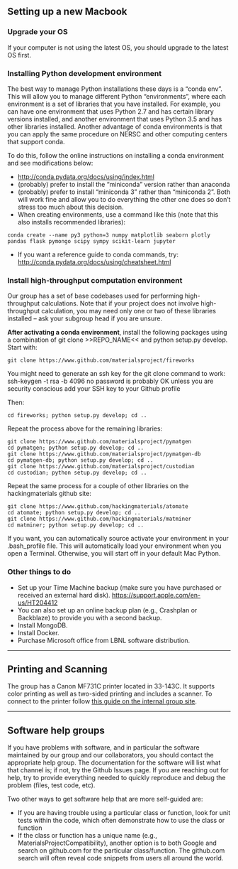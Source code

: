 <a name="personal_setup"></a>
## Setting up a new Macbook

### Upgrade your OS
If your computer is not using the latest OS, you should upgrade to the latest OS first.

### Installing Python development environment
The best way to manage Python installations these days is a “conda env”. This will allow you to manage different Python “environments”, where each environment is a set of libraries that you have installed. For example, you can have one environment that uses Python 2.7 and has certain library versions installed, and another environment that uses Python 3.5 and has other libraries installed. Another advantage of conda environments is that you can apply the same procedure on NERSC and other computing centers that support conda.

To do this, follow the online instructions on installing a conda environment and see modifications below:
* http://conda.pydata.org/docs/using/index.html
* (probably) prefer to install the “miniconda” version rather than anaconda
* (probably) prefer to install “miniconda 3” rather than “miniconda 2”. Both will work fine and allow you to do everything the other one does so don’t stress too much about this decision.
* When creating environments, use a command like this (note that this also installs recommended libraries):
```
conda create --name py3 python=3 numpy matplotlib seaborn plotly pandas flask pymongo scipy sympy scikit-learn jupyter
```
* If you want a reference guide to conda commands, try: http://conda.pydata.org/docs/using/cheatsheet.html

### Install high-throughput computation environment
Our group has a set of base codebases used for performing high-throughput calculations. Note that if your project does not involve high-throughput calculation, you may need only one or two of these libraries installed – ask your subgroup head if you are unsure.

**After activating a conda environment**, install the following packages using a combination of git clone >>REPO_NAME<< and python setup.py develop. Start with:
```
git clone https://www.github.com/materialsproject/fireworks
```
You might need to generate an ssh key for the git clone command to work:
ssh-keygen -t rsa -b 4096
no password is probably OK unless you are security conscious
add your SSH key to your Github profile

Then:
```
cd fireworks; python setup.py develop; cd ..
```
Repeat the process above for the remaining libraries:
```
git clone https://www.github.com/materialsproject/pymatgen
cd pymatgen; python setup.py develop; cd ..
git clone https://www.github.com/materialsproject/pymatgen-db
cd pymatgen-db; python setup.py develop; cd ..
git clone https://www.github.com/materialsproject/custodian
cd custodian; python setup.py develop; cd ..
```
Repeat the same process for a couple of other libraries on the hackingmaterials github site:
```
git clone https://www.github.com/hackingmaterials/atomate
cd atomate; python setup.py develop; cd ..
git clone https://www.github.com/hackingmaterials/matminer
cd matminer; python setup.py develop; cd ..
```
If you want, you can automatically source activate your environment in your .bash_profile file. This will automatically load your environment when you open a Terminal. Otherwise, you will start off in your default Mac Python.

### Other things to do
* Set up your Time Machine backup (make sure you have purchased or received an external hard disk).
https://support.apple.com/en-us/HT204412
* You can also set up an online backup plan (e.g., Crashplan or Backblaze) to provide you with a second backup.
* Install MongoDB.
* Install Docker.
* Purchase Microsoft office from LBNL software distribution.

-----------------------------------------------------------------------------------------------------------------------------

## Printing and Scanning <a name="printing"></a>
The group has a Canon MF731C printer located in 33-143C. It supports color printing as well as two-sided printing and includes a scanner. To connect to the printer follow [this guide on the internal group site](https://sites.google.com/a/lbl.gov/perssongroup/printers-in-persson-group).

-----------------------------------------------------------------------------------------------------------------------------

## Software help groups <a name="softwaresupport"></a>
If you have problems with software, and in particular the software maintained by our group and our collaborators, you should contact the appropriate help group. The documentation for the software will list what that channel is; if not, try the Github Issues page. If you are reaching out for help, try to provide everything needed to quickly reproduce and debug the problem (files, test code, etc).

Two other ways to get software help that are more self-guided are:
* If you are having trouble using a particular class or function, look for unit tests within the code, which often demonstrate how to use the class or function
* If the class or function has a unique name (e.g., MaterialsProjectCompatibility), another option is to both Google and search on github.com for the particular class/function. The github.com search will often reveal code snippets from users all around the world.
